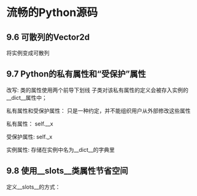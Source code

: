 # 流畅的Python源码



## 9.6 可散列的Vector2d

将实例变成可散列

## 9.7 Python的私有属性和“受保护”属性

改写:
    类的属性使用两个前导下划线
    子类对该私有属性的定义会被存入实例的__dict__属性中；

私有属性和受保护属性：
    只是一种约定，并不能组织用户从外部修改这些属性

私有属性：
    self.__x

受保护属性:
    self._x


实例属性:
    存储在实例中名为__dict__的字典里

## 9.8 使用__slots__类属性节省空间

定义__slots__的方式：
    

